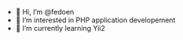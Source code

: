 - 👋 Hi, I’m @fedoen
- 👀 I’m interested in PHP application developement
- 🌱 I’m currently learning Yii2

<!---
fedoen/fedoen is a ✨ special ✨ repository because its `README.md` (this file) appears on your GitHub profile.
You can click the Preview link to take a look at your changes.
--->
